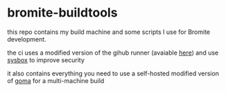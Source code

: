 # bromite-buildtools

this repo contains my build machine and some scripts I use for Bromite development.

the ci uses a modified version of the gihub runner (avaiable [here](https://github.com/uazo/runner)) and use [sysbox](https://github.com/nestybox/sysbox) to improve security

it also contains everything you need to use a self-hosted modified version of [goma](https://github.com/uazo/goma-server) for a multi-machine build
